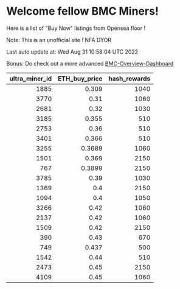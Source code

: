 # Welcome fellow BMC Miners!
Here is a list of "Buy Now" listings from Opensea floor !

Note: This is an unofficial site ! NFA DYOR

Last auto update at: Wed Aug 31 10:58:04 UTC 2022

Bonus: Do check out a more advanced [BMC-Overview-Dashboard](https://dune.com/defifunk/BMC-Overview-Dashboard)


|   ultra_miner_id |   ETH_buy_price |   hash_rewards |
|-----------------:|----------------:|---------------:|
|             1885 |          0.309  |           1040 |
|             3770 |          0.31   |           1060 |
|             2681 |          0.32   |           1030 |
|             3185 |          0.355  |            510 |
|             2753 |          0.36   |            510 |
|             3401 |          0.366  |            510 |
|             3255 |          0.3689 |           1060 |
|             1501 |          0.369  |           2150 |
|              767 |          0.3899 |           2150 |
|             3785 |          0.39   |           1030 |
|             1369 |          0.4    |           2150 |
|             1094 |          0.4    |           1050 |
|             3266 |          0.42   |           1060 |
|             2137 |          0.42   |           1060 |
|             1509 |          0.42   |           2150 |
|              390 |          0.43   |            670 |
|              749 |          0.437  |            500 |
|             1542 |          0.44   |            510 |
|             2473 |          0.45   |           2150 |
|             4109 |          0.45   |           1060 |